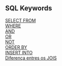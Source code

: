 SQL Keywords
-------------

[SELECT FROM](01-SELECT.md)</br>
[WHERE](02-WHERE.md)</br>
[AND](03-AND.md)</br>
[OR](04-OR.md)</br>
[NOT](05-NOT.md)</br>
[ORDER BY](06-ORDERBY.md)</br>
[INSERT INTO](07-INSERT.md)</br>
[Diferença entres os JOIS](08-JOINS.md)</br>